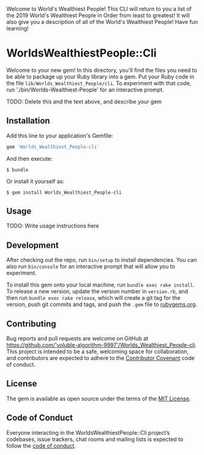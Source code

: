 Welcome to World's Wealthiest People! 
This CLI will return to you a list of the 2019 World's Wealthiest People in Order from least to greatest!
It will also give you a description of all of the World's Wealthiest People!
Have fun learning!

# WorldsWealthiestPeople::Cli

Welcome to your new gem! In this directory, you'll find the files you need to be able to package up your Ruby library into a gem. Put your Ruby code in the file `lib/Worlds_Wealthiest_People/cli`. To experiment with that code, run './bin/Worlds-Wealthiest-People' for an interactive prompt.

TODO: Delete this and the text above, and describe your gem

## Installation

Add this line to your application's Gemfile:

```ruby
gem 'Worlds_Wealthiest_People-cli'
```

And then execute:

    $ bundle

Or install it yourself as:

    $ gem install Worlds_Wealthiest_People-cli

## Usage

TODO: Write usage instructions here

## Development

After checking out the repo, run `bin/setup` to install dependencies. You can also run `bin/console` for an interactive prompt that will allow you to experiment.

To install this gem onto your local machine, run `bundle exec rake install`. To release a new version, update the version number in `version.rb`, and then run `bundle exec rake release`, which will create a git tag for the version, push git commits and tags, and push the `.gem` file to [rubygems.org](https://rubygems.org).

## Contributing

Bug reports and pull requests are welcome on GitHub at https://github.com/'voluble-algorithm-9997'/Worlds_Wealthiest_People-cli. This project is intended to be a safe, welcoming space for collaboration, and contributors are expected to adhere to the [Contributor Covenant](http://contributor-covenant.org) code of conduct.

## License

The gem is available as open source under the terms of the [MIT License](https://opensource.org/licenses/MIT).

## Code of Conduct

Everyone interacting in the WorldsWealthiestPeople::Cli project’s codebases, issue trackers, chat rooms and mailing lists is expected to follow the [code of conduct](https://github.com/'voluble-algorithm-9997'/Worlds_Wealthiest_People-cli/blob/master/CODE_OF_CONDUCT.md).
